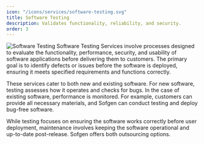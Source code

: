```yaml
---
icon: "/icons/services/software-testing.svg"
title: Software Testing
description: Validates functionality, reliability, and security.
order: 3
---
```

![Software Testing](/images/services/software-testing.webp)
Software Testing Services involve processes designed to evaluate the functionality, performance, security, and usability of software applications before delivering them to customers. The primary goal is to identify defects or issues before the software is deployed, ensuring it meets specified requirements and functions correctly.

These services cater to both new and existing software. For new software, testing assesses how it operates and checks for bugs. In the case of existing software, performance is monitored. For example, customers can provide all necessary materials, and Sofgen can conduct testing and deploy bug-free software.

While testing focuses on ensuring the software works correctly before user deployment, maintenance involves keeping the software operational and up-to-date post-release. Sofgen offers both outsourcing options. 